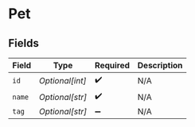 # Pet


## Fields

| Field              | Type               | Required           | Description        |
| ------------------ | ------------------ | ------------------ | ------------------ |
| `id`               | *Optional[int]*    | :heavy_check_mark: | N/A                |
| `name`             | *Optional[str]*    | :heavy_check_mark: | N/A                |
| `tag`              | *Optional[str]*    | :heavy_minus_sign: | N/A                |